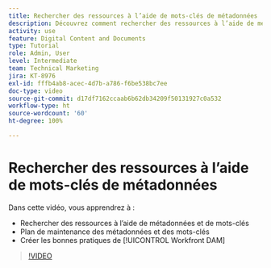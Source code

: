 ```yaml
---
title: Rechercher des ressources à l’aide de mots-clés de métadonnées
description: Découvrez comment rechercher des ressources à l’aide de métadonnées et de mots-clés, planifier la maintenance des métadonnées et des mots-clés et établir les bonnes pratiques de [!UICONTROL Workfront DAM].
activity: use
feature: Digital Content and Documents
type: Tutorial
role: Admin, User
level: Intermediate
team: Technical Marketing
jira: KT-8976
exl-id: fffb4ab8-acec-4d7b-a786-f6be538bc7ee
doc-type: video
source-git-commit: d17df7162ccaab6b62db34209f50131927c0a532
workflow-type: ht
source-wordcount: '60'
ht-degree: 100%

---
```


# Rechercher des ressources à l’aide de mots-clés de métadonnées

Dans cette vidéo, vous apprendrez à :

* Rechercher des ressources à l’aide de métadonnées et de mots-clés
* Plan de maintenance des métadonnées et des mots-clés
* Créer les bonnes pratiques de [!UICONTROL Workfront DAM]

>[!VIDEO](https://video.tv.adobe.com/v/3419471/?quality=12&learn=on&enablevpops&captions=fre_fr)
